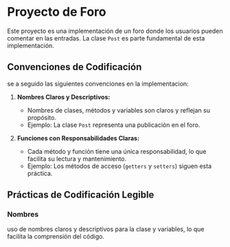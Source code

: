 # Proyecto de Foro

Este proyecto es una implementación de un foro donde los usuarios pueden comentar en las entradas. La clase `Post` es  parte fundamental de esta implementación.

## Convenciones de Codificación

se a seguido las siguientes convenciones en la implementacion:

1. **Nombres Claros y Descriptivos:**
    - Nombres de clases, métodos y variables son claros y reflejan su propósito.
    - Ejemplo: La clase `Post` representa una publicación en el foro.

2. **Funciones con Responsabilidades Claras:**
    - Cada método y función tiene una única responsabilidad, lo que facilita su lectura y mantenimiento.
    - Ejemplo: Los métodos de acceso (`getters` y `setters`) siguen esta práctica.

## Prácticas de Codificación Legible

### Nombres

uso de nombres claros y descriptivos para la clase y variables, lo que facilita la comprensión del código.

